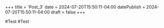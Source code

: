 +++
title = 'Post_3'
date = 2024-07-20T15:50:11-04:00
datePublish = 2024-07-20T15:50:11-04:00
draft = false
+++

#Test
#Test

